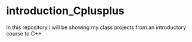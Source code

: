 # introduction_Cplusplus
In this repository i will be showing my class projects from an introductory course to C++
